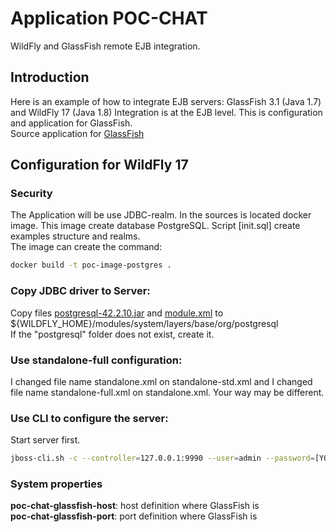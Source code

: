 # Application POC-CHAT 
WildFly and GlassFish remote EJB integration.

## Introduction
Here is an example of how to integrate EJB servers: GlassFish 3.1 (Java 1.7) and WildFly 17 (Java 1.8)
Integration is at the EJB level. This is configuration and application for GlassFish.\
Source application for [GlassFish]

## Configuration for WildFly 17

### Security
The Application will be use JDBC-realm. In the sources is located docker image.
This image create database PostgreSQL. Script [init.sql] create examples structure and realms.\
The image can create the command:
```sh
docker build -t poc-image-postgres .
```

### Copy JDBC driver to Server:
Copy files [postgresql-42.2.10.jar] and [module.xml] to ${WILDFLY_HOME}/modules/system/layers/base/org/postgresql \
If the "postgresql" folder does not exist, create it.

### Use standalone-full configuration:
I changed file name standalone.xml on standalone-std.xml and I changed file name standalone-full.xml on standalone.xml.
Your way may be different. 

### Use CLI to configure the server:
Start server first.
```sh
jboss-cli.sh -c --controller=127.0.0.1:9990 --user=admin --password=[YOUR ADMIN PASS] --file=configure-server.cli
```

### System properties
**poc-chat-glassfish-host**: host definition where GlassFish is \
**poc-chat-glassfish-port**: port definition where GlassFish is

[postgresql-42.2.10.jar]: https://jdbc.postgresql.org/download/postgresql-42.2.10.jar
[module.xml]: https://github.com/Horfeusz/poc-chat/blob/master/wildfly-chat-docker/src/main/docker/wildfly/module.xml
[GlassFish]: https://github.com/Horfeusz/poc-chat-glass